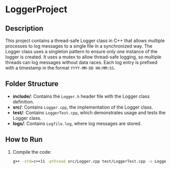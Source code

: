 # LoggerProject

## Description

This project contains a thread-safe Logger class in C++ that allows multiple processes to log messages to a single file in a synchronized way. The Logger class uses a singleton pattern to ensure only one instance of the logger is created. It uses a mutex to allow thread-safe logging, so multiple threads can log messages without data races. Each log entry is prefixed with a timestamp in the format `YYYY-MM-DD HH:MM:SS`.

## Folder Structure

- **include/**: Contains the `Logger.h` header file with the Logger class definition.
- **src/**: Contains `Logger.cpp`, the implementation of the Logger class.
- **test/**: Contains `LoggerTest.cpp`, which demonstrates usage and tests the Logger class.
- **logs/**: Contains `Logfile.log`, where log messages are stored.

## How to Run

1. Compile the code:
   ```bash
   g++ -std=c++11 -pthread src/Logger.cpp test/LoggerTest.cpp -o LoggerTest